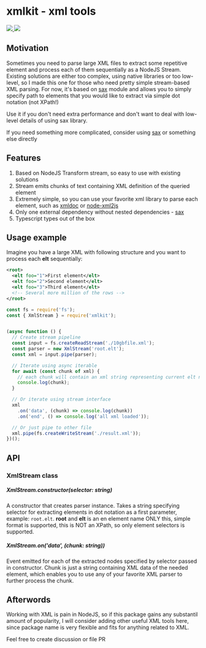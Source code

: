 # xmlkit - xml tools
<a href="https://www.npmjs.com/package/xmlkit" alt="Downloads">
  <img src="https://img.shields.io/npm/dm/xmlkit" />
</a>

<a href="https://www.npmjs.com/package/xmlkit">
  <img src="https://img.shields.io/npm/v/xmlkit" />
</a>

## Motivation
Sometimes you need to parse large XML files to extract some repetitive element
and process each of them sequentially as a NodeJS Stream. Existing solutions
are either too complex, using native libraries or too low-level, so I made this 
one for those who need pretty simple stream-based XML parsing. For now, it's based
on [sax](https://github.com/isaacs/sax-js) module and allows you to simply specify
path to elements that you would like to extract via simple dot notation (not XPath!)

Use it if you don't need extra performance and don't want to deal with low-level
details of using sax library.

If you need something more complicated, consider using [sax](https://github.com/isaacs/sax-js)
or something else directly

## Features
1. Based on NodeJS Transform stream, so easy to use with existing solutions
2. Stream emits chunks of text containing XML definition of the queried element
3. Extremely simple, so you can use your favorite xml library to parse each element,
 such as [xmldoc](https://github.com/nfarina/xmldoc) or [node-xml2js](https://github.com/Leonidas-from-XIV/node-xml2js)
4. Only one external dependency without nested dependencies - [sax](https://github.com/isaacs/sax-js)
5. Typescript types out of the box

## Usage example
Imagine you have a large XML with following structure and you want to process
each **elt** sequentially:

```xml
<root>
  <elt foo="1">First element</elt>
  <elt foo="2">Second element</elt>
  <elt foo="3">Third element</elt>
  <!-- Several more million of the rows -->
</root>
```

```js
const fs = require('fs');
const { XmlStream } = require('xmlkit');


(async function () {
  // Create stream pipeline
  const input = fs.createReadStream('./10gbfile.xml');
  const parser = new XmlStream('root.elt');
  const xml = input.pipe(parser);

  // Iterate using async iterable
  for await (const chunk of xml) {
    // each chunk will contain an xml string representing current elt node
    console.log(chunk);
  }

  // Or iterate using stream interface
  xml
    .on('data', (chunk) => console.log(chunk))
    .on('end', () => console.log('all xml loaded'));

  // Or just pipe to other file
  xml.pipe(fs.createWriteStream('./result.xml'));
})();
```

## API

### XmlStream class

##### XmlStream.constructor(selector: string)
A constructor that creates parser instance.
Takes a string specifying selector for extracting elements in dot notation as a
first parameter, example: `root.elt`. **root** and **elt** is an en element name
ONLY this, simple format is supported, this is NOT an XPath, so only element
selectors is supported.

##### XmlStream.on('data', (chunk: string))
Event emitted for each of the extracted nodes specified by selector passed in
constructor. Chunk is just a string containing XML data of the needed element,
which enables you to use any of your favorite XML parser to further process the
chunk.

## Afterwords
Working with XML is pain in NodeJS, so if this package gains any substantil amount
of popularity, I will consider adding other useful XML tools here, since package
name is very flexible and fits for anything related to XML.

Feel free to create discussion or file PR
